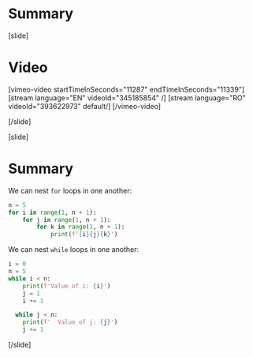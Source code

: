 # Summary

[slide]
# Video

[vimeo-video startTimeInSeconds="11287" endTimeInSeconds="11339"]
[stream language="EN" videoId="345185854"  /]
[stream language="RO" videoId="393622973" default/]
[/vimeo-video]

[/slide]

[slide]
# Summary

We can nest `for` loops in one another:
```py live
n = 5
for i in range(1, n + 1):
    for j in range(1, n + 1):
        for k in range(1, n + 1):
            print(f'{i}{j}{k}')
```

We can nest `while` loops in one another:
```py live
i = 0
n = 5
while i < n:
    print(f'Value of i: {i}')
    j = 1
    i += 1

  while j < n:
    print(f'  Value of j: {j}')
    j += 1
```
[/slide]